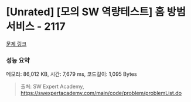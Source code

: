 # [Unrated] [모의 SW 역량테스트] 홈 방범 서비스 - 2117 

[문제 링크](https://swexpertacademy.com/main/code/problem/problemDetail.do?contestProbId=AV5V61LqAf8DFAWu) 

### 성능 요약

메모리: 86,012 KB, 시간: 7,679 ms, 코드길이: 1,095 Bytes



> 출처: SW Expert Academy, https://swexpertacademy.com/main/code/problem/problemList.do